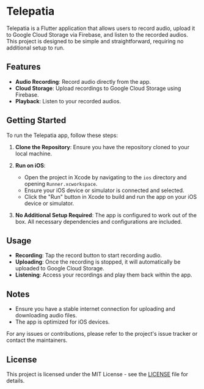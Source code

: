# Telepatia

Telepatia is a Flutter application that allows users to record audio, upload it to Google Cloud Storage via Firebase, and listen to the recorded audios. This project is designed to be simple and straightforward, requiring no additional setup to run.

## Features

- **Audio Recording**: Record audio directly from the app.
- **Cloud Storage**: Upload recordings to Google Cloud Storage using Firebase.
- **Playback**: Listen to your recorded audios.

## Getting Started

To run the Telepatia app, follow these steps:

1. **Clone the Repository**: Ensure you have the repository cloned to your local machine.

2. **Run on iOS**: 
   - Open the project in Xcode by navigating to the `ios` directory and opening `Runner.xcworkspace`.
   - Ensure your iOS device or simulator is connected and selected.
   - Click the "Run" button in Xcode to build and run the app on your iOS device or simulator.

3. **No Additional Setup Required**: The app is configured to work out of the box. All necessary dependencies and configurations are included.

## Usage

- **Recording**: Tap the record button to start recording audio.
- **Uploading**: Once the recording is stopped, it will automatically be uploaded to Google Cloud Storage.
- **Listening**: Access your recordings and play them back within the app.

## Notes

- Ensure you have a stable internet connection for uploading and downloading audio files.
- The app is optimized for iOS devices.

For any issues or contributions, please refer to the project's issue tracker or contact the maintainers.

## License

This project is licensed under the MIT License - see the [LICENSE](LICENSE) file for details.
